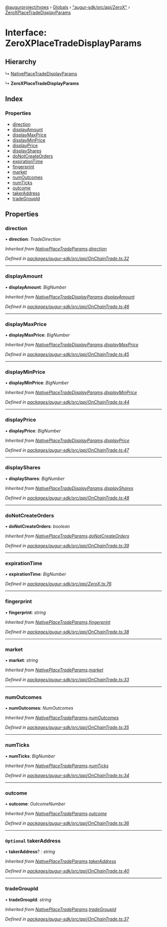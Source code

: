[@augurproject/types](../README.md) › [Globals](../globals.md) › ["augur-sdk/src/api/ZeroX"](../modules/_augur_sdk_src_api_zerox_.md) › [ZeroXPlaceTradeDisplayParams](_augur_sdk_src_api_zerox_.zeroxplacetradedisplayparams.md)

# Interface: ZeroXPlaceTradeDisplayParams

## Hierarchy

  ↳ [NativePlaceTradeDisplayParams](_augur_sdk_src_api_onchaintrade_.nativeplacetradedisplayparams.md)

  ↳ **ZeroXPlaceTradeDisplayParams**

## Index

### Properties

* [direction](_augur_sdk_src_api_zerox_.zeroxplacetradedisplayparams.md#direction)
* [displayAmount](_augur_sdk_src_api_zerox_.zeroxplacetradedisplayparams.md#displayamount)
* [displayMaxPrice](_augur_sdk_src_api_zerox_.zeroxplacetradedisplayparams.md#displaymaxprice)
* [displayMinPrice](_augur_sdk_src_api_zerox_.zeroxplacetradedisplayparams.md#displayminprice)
* [displayPrice](_augur_sdk_src_api_zerox_.zeroxplacetradedisplayparams.md#displayprice)
* [displayShares](_augur_sdk_src_api_zerox_.zeroxplacetradedisplayparams.md#displayshares)
* [doNotCreateOrders](_augur_sdk_src_api_zerox_.zeroxplacetradedisplayparams.md#donotcreateorders)
* [expirationTime](_augur_sdk_src_api_zerox_.zeroxplacetradedisplayparams.md#expirationtime)
* [fingerprint](_augur_sdk_src_api_zerox_.zeroxplacetradedisplayparams.md#fingerprint)
* [market](_augur_sdk_src_api_zerox_.zeroxplacetradedisplayparams.md#market)
* [numOutcomes](_augur_sdk_src_api_zerox_.zeroxplacetradedisplayparams.md#numoutcomes)
* [numTicks](_augur_sdk_src_api_zerox_.zeroxplacetradedisplayparams.md#numticks)
* [outcome](_augur_sdk_src_api_zerox_.zeroxplacetradedisplayparams.md#outcome)
* [takerAddress](_augur_sdk_src_api_zerox_.zeroxplacetradedisplayparams.md#optional-takeraddress)
* [tradeGroupId](_augur_sdk_src_api_zerox_.zeroxplacetradedisplayparams.md#tradegroupid)

## Properties

###  direction

• **direction**: *TradeDirection*

*Inherited from [NativePlaceTradeParams](_augur_sdk_src_api_onchaintrade_.nativeplacetradeparams.md).[direction](_augur_sdk_src_api_onchaintrade_.nativeplacetradeparams.md#direction)*

*Defined in [packages/augur-sdk/src/api/OnChainTrade.ts:32](https://github.com/AugurProject/augur/blob/88b6e76efb/packages/augur-sdk/src/api/OnChainTrade.ts#L32)*

___

###  displayAmount

• **displayAmount**: *BigNumber*

*Inherited from [NativePlaceTradeDisplayParams](_augur_sdk_src_api_onchaintrade_.nativeplacetradedisplayparams.md).[displayAmount](_augur_sdk_src_api_onchaintrade_.nativeplacetradedisplayparams.md#displayamount)*

*Defined in [packages/augur-sdk/src/api/OnChainTrade.ts:46](https://github.com/AugurProject/augur/blob/88b6e76efb/packages/augur-sdk/src/api/OnChainTrade.ts#L46)*

___

###  displayMaxPrice

• **displayMaxPrice**: *BigNumber*

*Inherited from [NativePlaceTradeDisplayParams](_augur_sdk_src_api_onchaintrade_.nativeplacetradedisplayparams.md).[displayMaxPrice](_augur_sdk_src_api_onchaintrade_.nativeplacetradedisplayparams.md#displaymaxprice)*

*Defined in [packages/augur-sdk/src/api/OnChainTrade.ts:45](https://github.com/AugurProject/augur/blob/88b6e76efb/packages/augur-sdk/src/api/OnChainTrade.ts#L45)*

___

###  displayMinPrice

• **displayMinPrice**: *BigNumber*

*Inherited from [NativePlaceTradeDisplayParams](_augur_sdk_src_api_onchaintrade_.nativeplacetradedisplayparams.md).[displayMinPrice](_augur_sdk_src_api_onchaintrade_.nativeplacetradedisplayparams.md#displayminprice)*

*Defined in [packages/augur-sdk/src/api/OnChainTrade.ts:44](https://github.com/AugurProject/augur/blob/88b6e76efb/packages/augur-sdk/src/api/OnChainTrade.ts#L44)*

___

###  displayPrice

• **displayPrice**: *BigNumber*

*Inherited from [NativePlaceTradeDisplayParams](_augur_sdk_src_api_onchaintrade_.nativeplacetradedisplayparams.md).[displayPrice](_augur_sdk_src_api_onchaintrade_.nativeplacetradedisplayparams.md#displayprice)*

*Defined in [packages/augur-sdk/src/api/OnChainTrade.ts:47](https://github.com/AugurProject/augur/blob/88b6e76efb/packages/augur-sdk/src/api/OnChainTrade.ts#L47)*

___

###  displayShares

• **displayShares**: *BigNumber*

*Inherited from [NativePlaceTradeDisplayParams](_augur_sdk_src_api_onchaintrade_.nativeplacetradedisplayparams.md).[displayShares](_augur_sdk_src_api_onchaintrade_.nativeplacetradedisplayparams.md#displayshares)*

*Defined in [packages/augur-sdk/src/api/OnChainTrade.ts:48](https://github.com/AugurProject/augur/blob/88b6e76efb/packages/augur-sdk/src/api/OnChainTrade.ts#L48)*

___

###  doNotCreateOrders

• **doNotCreateOrders**: *boolean*

*Inherited from [NativePlaceTradeParams](_augur_sdk_src_api_onchaintrade_.nativeplacetradeparams.md).[doNotCreateOrders](_augur_sdk_src_api_onchaintrade_.nativeplacetradeparams.md#donotcreateorders)*

*Defined in [packages/augur-sdk/src/api/OnChainTrade.ts:39](https://github.com/AugurProject/augur/blob/88b6e76efb/packages/augur-sdk/src/api/OnChainTrade.ts#L39)*

___

###  expirationTime

• **expirationTime**: *BigNumber*

*Defined in [packages/augur-sdk/src/api/ZeroX.ts:76](https://github.com/AugurProject/augur/blob/88b6e76efb/packages/augur-sdk/src/api/ZeroX.ts#L76)*

___

###  fingerprint

• **fingerprint**: *string*

*Inherited from [NativePlaceTradeParams](_augur_sdk_src_api_onchaintrade_.nativeplacetradeparams.md).[fingerprint](_augur_sdk_src_api_onchaintrade_.nativeplacetradeparams.md#fingerprint)*

*Defined in [packages/augur-sdk/src/api/OnChainTrade.ts:38](https://github.com/AugurProject/augur/blob/88b6e76efb/packages/augur-sdk/src/api/OnChainTrade.ts#L38)*

___

###  market

• **market**: *string*

*Inherited from [NativePlaceTradeParams](_augur_sdk_src_api_onchaintrade_.nativeplacetradeparams.md).[market](_augur_sdk_src_api_onchaintrade_.nativeplacetradeparams.md#market)*

*Defined in [packages/augur-sdk/src/api/OnChainTrade.ts:33](https://github.com/AugurProject/augur/blob/88b6e76efb/packages/augur-sdk/src/api/OnChainTrade.ts#L33)*

___

###  numOutcomes

• **numOutcomes**: *NumOutcomes*

*Inherited from [NativePlaceTradeParams](_augur_sdk_src_api_onchaintrade_.nativeplacetradeparams.md).[numOutcomes](_augur_sdk_src_api_onchaintrade_.nativeplacetradeparams.md#numoutcomes)*

*Defined in [packages/augur-sdk/src/api/OnChainTrade.ts:35](https://github.com/AugurProject/augur/blob/88b6e76efb/packages/augur-sdk/src/api/OnChainTrade.ts#L35)*

___

###  numTicks

• **numTicks**: *BigNumber*

*Inherited from [NativePlaceTradeParams](_augur_sdk_src_api_onchaintrade_.nativeplacetradeparams.md).[numTicks](_augur_sdk_src_api_onchaintrade_.nativeplacetradeparams.md#numticks)*

*Defined in [packages/augur-sdk/src/api/OnChainTrade.ts:34](https://github.com/AugurProject/augur/blob/88b6e76efb/packages/augur-sdk/src/api/OnChainTrade.ts#L34)*

___

###  outcome

• **outcome**: *OutcomeNumber*

*Inherited from [NativePlaceTradeParams](_augur_sdk_src_api_onchaintrade_.nativeplacetradeparams.md).[outcome](_augur_sdk_src_api_onchaintrade_.nativeplacetradeparams.md#outcome)*

*Defined in [packages/augur-sdk/src/api/OnChainTrade.ts:36](https://github.com/AugurProject/augur/blob/88b6e76efb/packages/augur-sdk/src/api/OnChainTrade.ts#L36)*

___

### `Optional` takerAddress

• **takerAddress**? : *string*

*Inherited from [NativePlaceTradeParams](_augur_sdk_src_api_onchaintrade_.nativeplacetradeparams.md).[takerAddress](_augur_sdk_src_api_onchaintrade_.nativeplacetradeparams.md#optional-takeraddress)*

*Defined in [packages/augur-sdk/src/api/OnChainTrade.ts:40](https://github.com/AugurProject/augur/blob/88b6e76efb/packages/augur-sdk/src/api/OnChainTrade.ts#L40)*

___

###  tradeGroupId

• **tradeGroupId**: *string*

*Inherited from [NativePlaceTradeParams](_augur_sdk_src_api_onchaintrade_.nativeplacetradeparams.md).[tradeGroupId](_augur_sdk_src_api_onchaintrade_.nativeplacetradeparams.md#tradegroupid)*

*Defined in [packages/augur-sdk/src/api/OnChainTrade.ts:37](https://github.com/AugurProject/augur/blob/88b6e76efb/packages/augur-sdk/src/api/OnChainTrade.ts#L37)*
